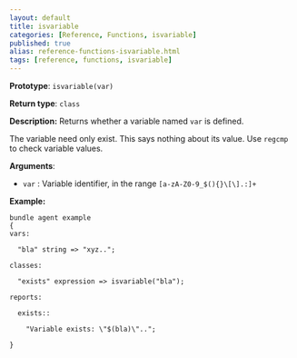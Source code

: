 ```yaml
---
layout: default
title: isvariable
categories: [Reference, Functions, isvariable]
published: true
alias: reference-functions-isvariable.html
tags: [reference, functions, isvariable]
---
```


**Prototype**: `isvariable(var)`

**Return type**: `class`

**Description:** Returns whether a variable named `var` is defined.

The variable need only exist. This says nothing about its value. Use
`regcmp` to check variable values.

**Arguments**:

* `var` : Variable identifier, in the range
`[a-zA-Z0-9_$(){}\[\].:]+`

**Example:**

```cf3
bundle agent example
{     
vars:

  "bla" string => "xyz..";

classes:

  "exists" expression => isvariable("bla");

reports:

  exists::

    "Variable exists: \"$(bla)\"..";

}
```
